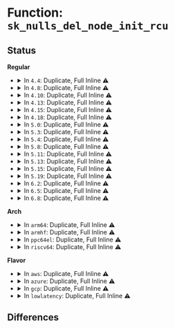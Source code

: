 # Function: <code>sk_nulls_del_node_init_rcu</code>

## Status
<b>Regular</b>
<ul>
<li>
<details>
<summary>In <code>4.4</code>: Duplicate, Full Inline ⚠️</summary>

**Collision:** Static Duplication

**Inline:** Full

**Transformation:** False

**Instances:**

```
In net/ipv4/inet_hashtables.c (ffffffff817622d2)
Location: include/net/sock.h:621
Inline: True
Inline callers:
  - net/ipv4/inet_hashtables.c:__inet_check_established
  - net/ipv4/inet_hashtables.c:inet_ehash_insert
```
```
In net/ipv4/inet_timewait_sock.c (ffffffff81763714)
Location: include/net/sock.h:621
Inline: True
Inline callers:
  - net/ipv4/inet_timewait_sock.c:inet_twsk_kill
```
```
In net/ipv4/udp.c (ffffffff8178684b)
Location: include/net/sock.h:621
Inline: True
Inline callers:
  - net/ipv4/udp.c:udp_lib_unhash
```
```
In net/ipv6/inet6_hashtables.c (ffffffff8180249a)
Location: include/net/sock.h:621
Inline: True
Inline callers:
  - net/ipv6/inet6_hashtables.c:__inet6_check_established
```
</details>
</li>
<li>
<details>
<summary>In <code>4.8</code>: Duplicate, Full Inline ⚠️</summary>

**Collision:** Static Duplication

**Inline:** Full

**Transformation:** False

**Instances:**

```
In net/ipv4/inet_hashtables.c (ffffffff817ceef9)
Location: include/net/sock.h:614
Inline: True
Inline callers:
  - net/ipv4/inet_hashtables.c:inet_ehash_insert
  - net/ipv4/inet_hashtables.c:__inet_check_established
```
```
In net/ipv4/inet_timewait_sock.c (ffffffff817cfbc5)
Location: include/net/sock.h:614
Inline: True
Inline callers:
  - net/ipv4/inet_timewait_sock.c:inet_twsk_kill
```
```
In net/ipv6/inet6_hashtables.c (ffffffff8187375e)
Location: include/net/sock.h:614
Inline: True
Inline callers:
  - net/ipv6/inet6_hashtables.c:__inet6_check_established
```
</details>
</li>
<li>
<details>
<summary>In <code>4.10</code>: Duplicate, Full Inline ⚠️</summary>

**Collision:** Static Duplication

**Inline:** Full

**Transformation:** False

**Instances:**

```
In net/ipv4/inet_hashtables.c (ffffffff817fed09)
Location: include/net/sock.h:635
Inline: True
Inline callers:
  - net/ipv4/inet_hashtables.c:inet_ehash_insert
  - net/ipv4/inet_hashtables.c:__inet_check_established
```
```
In net/ipv4/inet_timewait_sock.c (ffffffff817ff9b5)
Location: include/net/sock.h:635
Inline: True
Inline callers:
  - net/ipv4/inet_timewait_sock.c:inet_twsk_kill
```
```
In net/ipv6/inet6_hashtables.c (ffffffff818a7dd0)
Location: include/net/sock.h:635
Inline: True
Inline callers:
  - net/ipv6/inet6_hashtables.c:__inet6_check_established
```
</details>
</li>
<li>
<details>
<summary>In <code>4.13</code>: Duplicate, Full Inline ⚠️</summary>

**Collision:** Static Duplication

**Inline:** Full

**Transformation:** False

**Instances:**

```
In net/ipv4/inet_hashtables.c (ffffffff8181f021)
Location: include/net/sock.h:649
Inline: True
Inline callers:
  - net/ipv4/inet_hashtables.c:inet_ehash_insert
  - net/ipv4/inet_hashtables.c:__inet_check_established
```
```
In net/ipv4/inet_timewait_sock.c (ffffffff8181fbd5)
Location: include/net/sock.h:649
Inline: True
Inline callers:
  - net/ipv4/inet_timewait_sock.c:inet_twsk_kill
```
```
In net/ipv6/inet6_hashtables.c (ffffffff818ce659)
Location: include/net/sock.h:649
Inline: True
Inline callers:
  - net/ipv6/inet6_hashtables.c:__inet6_check_established
```
</details>
</li>
<li>
<details>
<summary>In <code>4.15</code>: Duplicate, Full Inline ⚠️</summary>

**Collision:** Static Duplication

**Inline:** Full

**Transformation:** False

**Instances:**

```
In net/ipv4/inet_hashtables.c (ffffffff8189dfcc)
Location: include/net/sock.h:653
Inline: True
Inline callers:
  - net/ipv4/inet_hashtables.c:inet_ehash_insert
  - net/ipv4/inet_hashtables.c:__inet_check_established
```
```
In net/ipv4/inet_timewait_sock.c (ffffffff8189eb60)
Location: include/net/sock.h:653
Inline: True
Inline callers:
  - net/ipv4/inet_timewait_sock.c:inet_twsk_kill
```
```
In net/ipv6/inet6_hashtables.c (ffffffff81953520)
Location: include/net/sock.h:653
Inline: True
Inline callers:
  - net/ipv6/inet6_hashtables.c:__inet6_check_established
```
</details>
</li>
<li>
<details>
<summary>In <code>4.18</code>: Duplicate, Full Inline ⚠️</summary>

**Collision:** Static Duplication

**Inline:** Full

**Transformation:** False

**Instances:**

```
In net/ipv4/inet_hashtables.c (ffffffff818f297c)
Location: include/net/sock.h:660
Inline: True
Inline callers:
  - net/ipv4/inet_hashtables.c:inet_ehash_insert
  - net/ipv4/inet_hashtables.c:__inet_check_established
```
```
In net/ipv4/inet_timewait_sock.c (ffffffff818f35b0)
Location: include/net/sock.h:660
Inline: True
Inline callers:
  - net/ipv4/inet_timewait_sock.c:inet_twsk_kill
```
```
In net/ipv6/inet6_hashtables.c (ffffffff819acf4e)
Location: include/net/sock.h:660
Inline: True
Inline callers:
  - net/ipv6/inet6_hashtables.c:__inet6_check_established
```
</details>
</li>
<li>
<details>
<summary>In <code>5.0</code>: Duplicate, Full Inline ⚠️</summary>

**Collision:** Static Duplication

**Inline:** Full

**Transformation:** False

**Instances:**

```
In net/ipv4/inet_hashtables.c (ffffffff819203ec)
Location: include/net/sock.h:680
Inline: True
Inline callers:
  - net/ipv4/inet_hashtables.c:inet_ehash_insert
  - net/ipv4/inet_hashtables.c:inet_ehash_insert
  - net/ipv4/inet_hashtables.c:__inet_check_established
  - net/ipv4/inet_hashtables.c:__inet_check_established
```
```
In net/ipv4/inet_timewait_sock.c (ffffffff819210d0)
Location: include/net/sock.h:680
Inline: True
Inline callers:
  - net/ipv4/inet_timewait_sock.c:inet_twsk_kill
```
```
In net/ipv6/inet6_hashtables.c (ffffffff819e3909)
Location: include/net/sock.h:680
Inline: True
Inline callers:
  - net/ipv6/inet6_hashtables.c:__inet6_check_established
```
</details>
</li>
<li>
<details>
<summary>In <code>5.3</code>: Duplicate, Full Inline ⚠️</summary>

**Collision:** Static Duplication

**Inline:** Full

**Transformation:** False

**Instances:**

```
In net/ipv4/inet_hashtables.c (ffffffff81982d0d)
Location: include/net/sock.h:682
Inline: True
Inline callers:
  - net/ipv4/inet_hashtables.c:inet_ehash_insert
  - net/ipv4/inet_hashtables.c:inet_ehash_insert
  - net/ipv4/inet_hashtables.c:__inet_check_established
  - net/ipv4/inet_hashtables.c:__inet_check_established
```
```
In net/ipv4/inet_timewait_sock.c (ffffffff81983a91)
Location: include/net/sock.h:682
Inline: True
Inline callers:
  - net/ipv4/inet_timewait_sock.c:inet_twsk_kill
```
```
In net/ipv6/inet6_hashtables.c (ffffffff81a5263f)
Location: include/net/sock.h:682
Inline: True
Inline callers:
  - net/ipv6/inet6_hashtables.c:__inet6_check_established
```
</details>
</li>
<li>
<details>
<summary>In <code>5.4</code>: Duplicate, Full Inline ⚠️</summary>

**Collision:** Static Duplication

**Inline:** Full

**Transformation:** False

**Instances:**

```
In net/ipv4/inet_hashtables.c (ffffffff819b956d)
Location: include/net/sock.h:682
Inline: True
Inline callers:
  - net/ipv4/inet_hashtables.c:inet_ehash_insert
  - net/ipv4/inet_hashtables.c:inet_ehash_insert
  - net/ipv4/inet_hashtables.c:__inet_check_established
  - net/ipv4/inet_hashtables.c:__inet_check_established
```
```
In net/ipv4/inet_timewait_sock.c (ffffffff819ba281)
Location: include/net/sock.h:682
Inline: True
Inline callers:
  - net/ipv4/inet_timewait_sock.c:inet_twsk_kill
```
```
In net/ipv6/inet6_hashtables.c (ffffffff81a8924f)
Location: include/net/sock.h:682
Inline: True
Inline callers:
  - net/ipv6/inet6_hashtables.c:__inet6_check_established
```
</details>
</li>
<li>
<details>
<summary>In <code>5.8</code>: Duplicate, Full Inline ⚠️</summary>

**Collision:** Static Duplication

**Inline:** Full

**Transformation:** False

**Instances:**

```
In net/ipv4/inet_hashtables.c (ffffffff81aa40ad)
Location: include/net/sock.h:724
Inline: True
Inline callers:
  - net/ipv4/inet_hashtables.c:inet_ehash_insert
  - net/ipv4/inet_hashtables.c:inet_ehash_insert
  - net/ipv4/inet_hashtables.c:__inet_check_established
  - net/ipv4/inet_hashtables.c:__inet_check_established
```
```
In net/ipv4/inet_timewait_sock.c (ffffffff81aa4d41)
Location: include/net/sock.h:724
Inline: True
Inline callers:
  - net/ipv4/inet_timewait_sock.c:inet_twsk_kill
```
```
In net/ipv6/inet6_hashtables.c (ffffffff81b8437f)
Location: include/net/sock.h:724
Inline: True
Inline callers:
  - net/ipv6/inet6_hashtables.c:__inet6_check_established
```
</details>
</li>
<li>
<details>
<summary>In <code>5.11</code>: Duplicate, Full Inline ⚠️</summary>

**Collision:** Static Duplication

**Inline:** Full

**Transformation:** False

**Instances:**

```
In net/ipv4/inet_hashtables.c (ffffffff81aae6db)
Location: include/net/sock.h:731
Inline: True
Inline callers:
  - net/ipv4/inet_hashtables.c:inet_ehash_insert
  - net/ipv4/inet_hashtables.c:inet_ehash_insert
  - net/ipv4/inet_hashtables.c:__inet_check_established
  - net/ipv4/inet_hashtables.c:__inet_check_established
```
```
In net/ipv4/inet_timewait_sock.c (ffffffff81aaf3a1)
Location: include/net/sock.h:731
Inline: True
Inline callers:
  - net/ipv4/inet_timewait_sock.c:inet_twsk_kill
```
```
In net/ipv6/inet6_hashtables.c (ffffffff81b93bde)
Location: include/net/sock.h:731
Inline: True
Inline callers:
  - net/ipv6/inet6_hashtables.c:__inet6_check_established
```
</details>
</li>
<li>
<details>
<summary>In <code>5.13</code>: Duplicate, Full Inline ⚠️</summary>

**Collision:** Static Duplication

**Inline:** Full

**Transformation:** False

**Instances:**

```
In net/ipv4/inet_hashtables.c (ffffffff81a997bb)
Location: include/net/sock.h:731
Inline: True
Inline callers:
  - net/ipv4/inet_hashtables.c:inet_ehash_insert
  - net/ipv4/inet_hashtables.c:inet_ehash_insert
  - net/ipv4/inet_hashtables.c:__inet_check_established
  - net/ipv4/inet_hashtables.c:__inet_check_established
```
```
In net/ipv4/inet_timewait_sock.c (ffffffff81a9a6b1)
Location: include/net/sock.h:731
Inline: True
Inline callers:
  - net/ipv4/inet_timewait_sock.c:inet_twsk_kill
```
```
In net/ipv6/inet6_hashtables.c (ffffffff81b82cee)
Location: include/net/sock.h:731
Inline: True
Inline callers:
  - net/ipv6/inet6_hashtables.c:__inet6_check_established
```
</details>
</li>
<li>
<details>
<summary>In <code>5.15</code>: Duplicate, Full Inline ⚠️</summary>

**Collision:** Static Duplication

**Inline:** Full

**Transformation:** False

**Instances:**

```
In net/ipv4/inet_hashtables.c (ffffffff81b54c3b)
Location: include/net/sock.h:743
Inline: True
Inline callers:
  - net/ipv4/inet_hashtables.c:inet_ehash_insert
  - net/ipv4/inet_hashtables.c:inet_ehash_insert
  - net/ipv4/inet_hashtables.c:__inet_check_established
  - net/ipv4/inet_hashtables.c:__inet_check_established
```
```
In net/ipv4/inet_timewait_sock.c (ffffffff81b55b21)
Location: include/net/sock.h:743
Inline: True
Inline callers:
  - net/ipv4/inet_timewait_sock.c:inet_twsk_kill
```
```
In net/ipv6/inet6_hashtables.c (ffffffff81c4edbe)
Location: include/net/sock.h:743
Inline: True
Inline callers:
  - net/ipv6/inet6_hashtables.c:__inet6_check_established
```
</details>
</li>
<li>
<details>
<summary>In <code>5.19</code>: Duplicate, Full Inline ⚠️</summary>

**Collision:** Static Duplication

**Inline:** Full

**Transformation:** False

**Instances:**

```
In net/ipv4/inet_hashtables.c (ffffffff81ce282b)
Location: include/net/sock.h:782
Inline: True
Inline callers:
  - net/ipv4/inet_hashtables.c:inet_ehash_insert
  - net/ipv4/inet_hashtables.c:inet_ehash_insert
  - net/ipv4/inet_hashtables.c:__inet_check_established
  - net/ipv4/inet_hashtables.c:__inet_check_established
```
```
In net/ipv4/inet_timewait_sock.c (ffffffff81ce37d0)
Location: include/net/sock.h:782
Inline: True
Inline callers:
  - net/ipv4/inet_timewait_sock.c:inet_twsk_kill
```
```
In net/ipv6/inet6_hashtables.c (ffffffff81def6bf)
Location: include/net/sock.h:782
Inline: True
Inline callers:
  - net/ipv6/inet6_hashtables.c:__inet6_check_established
```
</details>
</li>
<li>
<details>
<summary>In <code>6.2</code>: Duplicate, Full Inline ⚠️</summary>

**Collision:** Static Duplication

**Inline:** Full

**Transformation:** False

**Instances:**

```
In net/ipv4/inet_hashtables.c (ffffffff81ea3cc0)
Location: include/net/sock.h:808
Inline: True
Inline callers:
  - net/ipv4/inet_hashtables.c:inet_ehash_insert
  - net/ipv4/inet_hashtables.c:inet_ehash_insert
  - net/ipv4/inet_hashtables.c:__inet_check_established
  - net/ipv4/inet_hashtables.c:__inet_check_established
```
```
In net/ipv4/inet_timewait_sock.c (ffffffff81ea6062)
Location: include/net/sock.h:808
Inline: True
Inline callers:
  - net/ipv4/inet_timewait_sock.c:inet_twsk_kill
```
```
In net/ipv6/inet6_hashtables.c (ffffffff81fc378f)
Location: include/net/sock.h:808
Inline: True
Inline callers:
  - net/ipv6/inet6_hashtables.c:__inet6_check_established
```
</details>
</li>
<li>
<details>
<summary>In <code>6.5</code>: Duplicate, Full Inline ⚠️</summary>

**Collision:** Static Duplication

**Inline:** Full

**Transformation:** False

**Instances:**

```
In net/ipv4/inet_hashtables.c (ffffffff81f02504)
Location: include/net/sock.h:810
Inline: True
Inline callers:
  - net/ipv4/inet_hashtables.c:inet_ehash_insert
  - net/ipv4/inet_hashtables.c:inet_ehash_insert
  - net/ipv4/inet_hashtables.c:__inet_check_established
  - net/ipv4/inet_hashtables.c:__inet_check_established
```
```
In net/ipv4/inet_timewait_sock.c (ffffffff81f04812)
Location: include/net/sock.h:810
Inline: True
Inline callers:
  - net/ipv4/inet_timewait_sock.c:inet_twsk_kill
```
```
In net/ipv6/inet6_hashtables.c (ffffffff820245cf)
Location: include/net/sock.h:810
Inline: True
Inline callers:
  - net/ipv6/inet6_hashtables.c:__inet6_check_established
```
</details>
</li>
<li>
<details>
<summary>In <code>6.8</code>: Duplicate, Full Inline ⚠️</summary>

**Collision:** Static Duplication

**Inline:** Full

**Transformation:** False

**Instances:**

```
In net/ipv4/inet_hashtables.c (ffffffff81fc8108)
Location: include/net/sock.h:793
Inline: True
Inline callers:
  - net/ipv4/inet_hashtables.c:__inet_hash_connect
  - net/ipv4/inet_hashtables.c:__inet_hash_connect
  - net/ipv4/inet_hashtables.c:inet_ehash_insert
  - net/ipv4/inet_hashtables.c:inet_ehash_insert
  - net/ipv4/inet_hashtables.c:__inet_check_established
  - net/ipv4/inet_hashtables.c:__inet_check_established
```
```
In net/ipv4/inet_timewait_sock.c (ffffffff81fc8b12)
Location: include/net/sock.h:793
Inline: True
Inline callers:
  - net/ipv4/inet_timewait_sock.c:inet_twsk_kill
```
```
In net/ipv6/inet6_hashtables.c (ffffffff820f38df)
Location: include/net/sock.h:793
Inline: True
Inline callers:
  - net/ipv6/inet6_hashtables.c:__inet6_check_established
```
</details>
</li>
</ul>
<b>Arch</b>
<ul>
<li>
<details>
<summary>In <code>arm64</code>: Duplicate, Full Inline ⚠️</summary>

**Collision:** Static Duplication

**Inline:** Full

**Transformation:** False

**Instances:**

```
In net/ipv4/inet_hashtables.c (ffff800010c6ac8c)
Location: include/net/sock.h:682
Inline: True
Inline callers:
  - net/ipv4/inet_hashtables.c:inet_ehash_insert
  - net/ipv4/inet_hashtables.c:inet_ehash_insert
  - net/ipv4/inet_hashtables.c:__inet_check_established
  - net/ipv4/inet_hashtables.c:__inet_check_established
```
```
In net/ipv4/inet_timewait_sock.c (ffff800010c6bd24)
Location: include/net/sock.h:682
Inline: True
Inline callers:
  - net/ipv4/inet_timewait_sock.c:inet_twsk_kill
```
```
In net/ipv6/inet6_hashtables.c (ffff800010d5601c)
Location: include/net/sock.h:682
Inline: True
Inline callers:
  - net/ipv6/inet6_hashtables.c:__inet6_check_established
```
</details>
</li>
<li>
<details>
<summary>In <code>armhf</code>: Duplicate, Full Inline ⚠️</summary>

**Collision:** Static Duplication

**Inline:** Full

**Transformation:** False

**Instances:**

```
In net/ipv4/inet_hashtables.c (c0d79d2c)
Location: include/net/sock.h:682
Inline: True
Inline callers:
  - net/ipv4/inet_hashtables.c:inet_ehash_insert
  - net/ipv4/inet_hashtables.c:inet_ehash_insert
  - net/ipv4/inet_hashtables.c:__inet_check_established
  - net/ipv4/inet_hashtables.c:__inet_check_established
```
```
In net/ipv4/inet_timewait_sock.c (c0d7aba4)
Location: include/net/sock.h:682
Inline: True
Inline callers:
  - net/ipv4/inet_timewait_sock.c:inet_twsk_kill
```
```
In net/ipv6/inet6_hashtables.c (c0e56618)
Location: include/net/sock.h:682
Inline: True
Inline callers:
  - net/ipv6/inet6_hashtables.c:__inet6_check_established
```
</details>
</li>
<li>
<details>
<summary>In <code>ppc64el</code>: Duplicate, Full Inline ⚠️</summary>

**Collision:** Static Duplication

**Inline:** Full

**Transformation:** False

**Instances:**

```
In net/ipv4/inet_hashtables.c (c000000000d6ff74)
Location: include/net/sock.h:682
Inline: True
Inline callers:
  - net/ipv4/inet_hashtables.c:inet_ehash_insert
  - net/ipv4/inet_hashtables.c:inet_ehash_insert
  - net/ipv4/inet_hashtables.c:__inet_check_established
  - net/ipv4/inet_hashtables.c:__inet_check_established
```
```
In net/ipv4/inet_timewait_sock.c (c000000000d712cc)
Location: include/net/sock.h:682
Inline: True
Inline callers:
  - net/ipv4/inet_timewait_sock.c:inet_twsk_kill
```
```
In net/ipv6/inet6_hashtables.c (c000000000e8f0dc)
Location: include/net/sock.h:682
Inline: True
Inline callers:
  - net/ipv6/inet6_hashtables.c:__inet6_check_established
```
</details>
</li>
<li>
<details>
<summary>In <code>riscv64</code>: Duplicate, Full Inline ⚠️</summary>

**Collision:** Static Duplication

**Inline:** Full

**Transformation:** False

**Instances:**

```
In net/ipv4/inet_hashtables.c (ffffffe0007d09a2)
Location: include/net/sock.h:682
Inline: True
Inline callers:
  - net/ipv4/inet_hashtables.c:inet_ehash_insert
  - net/ipv4/inet_hashtables.c:inet_ehash_insert
  - net/ipv4/inet_hashtables.c:__inet_check_established
  - net/ipv4/inet_hashtables.c:__inet_check_established
```
```
In net/ipv4/inet_timewait_sock.c (ffffffe0007d16ea)
Location: include/net/sock.h:682
Inline: True
Inline callers:
  - net/ipv4/inet_timewait_sock.c:inet_twsk_kill
```
```
In net/ipv6/inet6_hashtables.c (ffffffe00088d8e2)
Location: include/net/sock.h:682
Inline: True
Inline callers:
  - net/ipv6/inet6_hashtables.c:__inet6_check_established
```
</details>
</li>
</ul>
<b>Flavor</b>
<ul>
<li>
<details>
<summary>In <code>aws</code>: Duplicate, Full Inline ⚠️</summary>

**Collision:** Static Duplication

**Inline:** Full

**Transformation:** False

**Instances:**

```
In net/ipv4/inet_hashtables.c (ffffffff819593dd)
Location: include/net/sock.h:682
Inline: True
Inline callers:
  - net/ipv4/inet_hashtables.c:inet_ehash_insert
  - net/ipv4/inet_hashtables.c:inet_ehash_insert
  - net/ipv4/inet_hashtables.c:__inet_check_established
  - net/ipv4/inet_hashtables.c:__inet_check_established
```
```
In net/ipv4/inet_timewait_sock.c (ffffffff8195a0f1)
Location: include/net/sock.h:682
Inline: True
Inline callers:
  - net/ipv4/inet_timewait_sock.c:inet_twsk_kill
```
```
In net/ipv6/inet6_hashtables.c (ffffffff81a288df)
Location: include/net/sock.h:682
Inline: True
Inline callers:
  - net/ipv6/inet6_hashtables.c:__inet6_check_established
```
</details>
</li>
<li>
<details>
<summary>In <code>azure</code>: Duplicate, Full Inline ⚠️</summary>

**Collision:** Static Duplication

**Inline:** Full

**Transformation:** False

**Instances:**

```
In net/ipv4/inet_hashtables.c (ffffffff81912ecd)
Location: include/net/sock.h:682
Inline: True
Inline callers:
  - net/ipv4/inet_hashtables.c:inet_ehash_insert
  - net/ipv4/inet_hashtables.c:inet_ehash_insert
  - net/ipv4/inet_hashtables.c:__inet_check_established
  - net/ipv4/inet_hashtables.c:__inet_check_established
```
```
In net/ipv4/inet_timewait_sock.c (ffffffff81913be1)
Location: include/net/sock.h:682
Inline: True
Inline callers:
  - net/ipv4/inet_timewait_sock.c:inet_twsk_kill
```
```
In net/ipv6/inet6_hashtables.c (ffffffff819e569f)
Location: include/net/sock.h:682
Inline: True
Inline callers:
  - net/ipv6/inet6_hashtables.c:__inet6_check_established
```
</details>
</li>
<li>
<details>
<summary>In <code>gcp</code>: Duplicate, Full Inline ⚠️</summary>

**Collision:** Static Duplication

**Inline:** Full

**Transformation:** False

**Instances:**

```
In net/ipv4/inet_hashtables.c (ffffffff819c3bad)
Location: include/net/sock.h:682
Inline: True
Inline callers:
  - net/ipv4/inet_hashtables.c:inet_ehash_insert
  - net/ipv4/inet_hashtables.c:inet_ehash_insert
  - net/ipv4/inet_hashtables.c:__inet_check_established
  - net/ipv4/inet_hashtables.c:__inet_check_established
```
```
In net/ipv4/inet_timewait_sock.c (ffffffff819c48c1)
Location: include/net/sock.h:682
Inline: True
Inline callers:
  - net/ipv4/inet_timewait_sock.c:inet_twsk_kill
```
```
In net/ipv6/inet6_hashtables.c (ffffffff81a9448f)
Location: include/net/sock.h:682
Inline: True
Inline callers:
  - net/ipv6/inet6_hashtables.c:__inet6_check_established
```
</details>
</li>
<li>
<details>
<summary>In <code>lowlatency</code>: Duplicate, Full Inline ⚠️</summary>

**Collision:** Static Duplication

**Inline:** Full

**Transformation:** False

**Instances:**

```
In net/ipv4/inet_hashtables.c (ffffffff819cd602)
Location: include/net/sock.h:682
Inline: True
Inline callers:
  - net/ipv4/inet_hashtables.c:inet_ehash_insert
  - net/ipv4/inet_hashtables.c:inet_ehash_insert
  - net/ipv4/inet_hashtables.c:__inet_check_established
  - net/ipv4/inet_hashtables.c:__inet_check_established
```
```
In net/ipv4/inet_timewait_sock.c (ffffffff819ce341)
Location: include/net/sock.h:682
Inline: True
Inline callers:
  - net/ipv4/inet_timewait_sock.c:inet_twsk_kill
```
```
In net/ipv6/inet6_hashtables.c (ffffffff81aa05d5)
Location: include/net/sock.h:682
Inline: True
Inline callers:
  - net/ipv6/inet6_hashtables.c:__inet6_check_established
```
</details>
</li>
</ul>

## Differences
